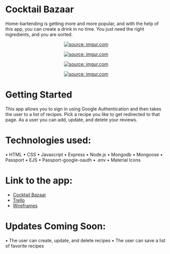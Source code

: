 # Cocktail Bazaar

Home-bartending is getting more and more popular, and with the help of this app, you can create a drink in no time. You just need the right ingredients, and you are sorted. 

<p align="center" width="100%">
<a href="https://imgur.com/w51c2uO"><img src="https://i.imgur.com/w51c2uO.png" title="source: imgur.com" /></a>
</p>

<p align="center" width="100%">
<a href="https://imgur.com/LLXS9kt"><img src="//s.imgur.com/min/embed.js" title="source: imgur.com" /></a>
</p>

<p align="center" width="100%">
   <a href="https://imgur.com/q3FV2Di"><img src="https://i.imgur.com/q3FV2Di.png" title="source: imgur.com" /></a>
</p>

<p align="center" width="100%">
   <a href="https://imgur.com/FSiJ2GB"><img src="https://i.imgur.com/FSiJ2GB.png" title="source: imgur.com" /></a>
</p>



# Getting Started

This app allows you to sign in using Google Authentication and then takes the user to a list of recipes. Pick a recipe you like to get redirected to that page. As a user you can add, update, and delete your reviews.


# Technologies used:
• HTML
• CSS
• Javascript
• Express
• Node.js
• Mongodb
• Mongoose
• Passport
• EJS
• Passport-google-oauth
• .env
• Material Icons


# Link to the app:
- [Cocktail Bazaar](http://cocktailbazaar.herokuapp.com/users)
- [Trello](https://trello.com/b/CCpMNGgb/cocktail-bazaar)
- [Wireframes](https://s3.amazonaws.com/assets.mockflow.com/app/wireframepro/company/Cc30b1970a35345cdadae32b43ee982c9/projects/MCBX9RJXfob/pages/D79145dd8c7f08524265fb0a42d414b31/image/D79145dd8c7f08524265fb0a42d414b31.png?1661526722545)



# Updates Coming Soon:
• The user can create, update, and delete recipes
• The user can save a list of favorite recipes
